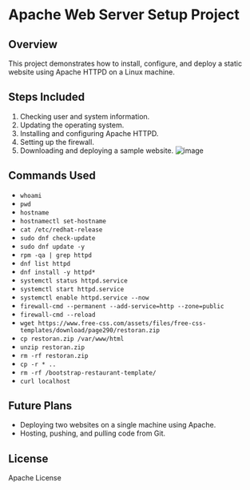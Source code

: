 # Apache Web Server Setup Project

## Overview
This project demonstrates how to install, configure, and deploy a static website using Apache HTTPD on a Linux machine.

## Steps Included
1. Checking user and system information.
2. Updating the operating system.
3. Installing and configuring Apache HTTPD.
4. Setting up the firewall.
5. Downloading and deploying a sample website.
![image](https://github.com/raoalitalha/demo_server/assets/72371702/ce607998-528f-4ff8-8243-de354f8058f9)

## Commands Used
- `whoami`
- `pwd`
- `hostname`
- `hostnamectl set-hostname`
- `cat /etc/redhat-release`
- `sudo dnf check-update`
- `sudo dnf update -y`
- `rpm -qa | grep httpd`
- `dnf list httpd`
- `dnf install -y httpd*`
- `systemctl status httpd.service`
- `systemctl start httpd.service`
- `systemctl enable httpd.service --now`
- `firewall-cmd --permanent --add-service=http --zone=public`
- `firewall-cmd --reload`
- `wget https://www.free-css.com/assets/files/free-css-templates/download/page290/restoran.zip`
- `cp restoran.zip /var/www/html`
- `unzip restoran.zip`
- `rm -rf restoran.zip`
- `cp -r * ..`
- `rm -rf /bootstrap-restaurant-template/`
- `curl localhost`




## Future Plans
- Deploying two websites on a single machine using Apache.
- Hosting, pushing, and pulling code from Git.

## License
Apache License


